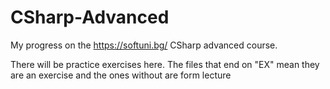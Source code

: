 # CSharp-Advanced
My progress on the https://softuni.bg/ CSharp advanced course.

There will be practice exercises here. The files that end on "EX" mean they are an exercise and the ones without are form lecture
